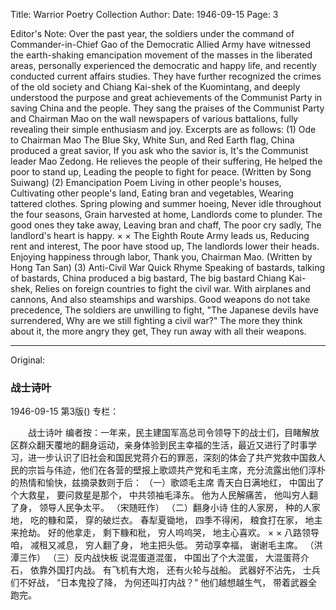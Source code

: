 Title: Warrior Poetry Collection
Author: 
Date: 1946-09-15
Page: 3

Editor's Note: Over the past year, the soldiers under the command of Commander-in-Chief Gao of the Democratic Allied Army have witnessed the earth-shaking emancipation movement of the masses in the liberated areas, personally experienced the democratic and happy life, and recently conducted current affairs studies. They have further recognized the crimes of the old society and Chiang Kai-shek of the Kuomintang, and deeply understood the purpose and great achievements of the Communist Party in saving China and the people. They sang the praises of the Communist Party and Chairman Mao on the wall newspapers of various battalions, fully revealing their simple enthusiasm and joy. Excerpts are as follows:
   (1) Ode to Chairman Mao
    The Blue Sky, White Sun, and Red Earth flag,
    China produced a great savior,
    If you ask who the savior is,
    It's the Communist leader Mao Zedong.
    He relieves the people of their suffering,
    He helped the poor to stand up,
    Leading the people to fight for peace.
     (Written by Song Suiwang)
    (2) Emancipation Poem
    Living in other people's houses,
    Cultivating other people's land,
    Eating bran and vegetables,
    Wearing tattered clothes.
    Spring plowing and summer hoeing,
    Never idle throughout the four seasons,
    Grain harvested at home,
    Landlords come to plunder.
    The good ones they take away,
    Leaving bran and chaff,
    The poor cry sadly,
    The landlord's heart is happy.
    ×        ×
    The Eighth Route Army leads us,
    Reducing rent and interest,
    The poor have stood up,
    The landlords lower their heads.
    Enjoying happiness through labor,
    Thank you, Chairman Mao.
    (Written by Hong Tan San)
    (3) Anti-Civil War Quick Rhyme
    Speaking of bastards, talking of bastards,
    China produced a big bastard,
    The big bastard Chiang Kai-shek,
    Relies on foreign countries to fight the civil war.
    With airplanes and cannons,
    And also steamships and warships.
    Good weapons do not take precedence,
    The soldiers are unwilling to fight,
    "The Japanese devils have surrendered,
    Why are we still fighting a civil war?"
    The more they think about it, the more angry they get,
    They run away with all their weapons.



<hr /> 

Original: 


### 战士诗叶

1946-09-15
第3版()
专栏：

　　战士诗叶
    编者按：一年来，民主建国军高总司令领导下的战士们，目睹解放区群众翻天覆地的翻身运动，亲身体验到民主幸福的生活，最近又进行了时事学习，进一步认识了旧社会和国民党蒋介石的罪恶，深刻的体会了共产党救中国救人民的宗旨与伟迹，他们在各营的壁报上歌颂共产党和毛主席，充分流露出他们淳朴的热情和愉快，兹摘录数则于后：
   （一）歌颂毛主席
    青天白日满地红，
    中国出了个大救星，
    要问救星是那个，
    中共领袖毛泽东。
    他为人民解痛苦，
    他叫穷人翻了身，
    领导人民争太平。
     （宋随旺作）
    （二）翻身小诗
    住的人家房，
    种的人家地，
    吃的糠和菜，
    穿的破烂衣。
    春犁夏锄地，
    四季不得闲，
    粮食打在家，
    地主来抢劫。
    好的他拿走，
    剩下糠和秕，
    穷人呜呜哭，
    地主心喜欢。
    ×        ×
    八路领导咱，
    减租又减息，
    穷人翻了身，
    地主把头低。
    劳动享幸福，
    谢谢毛主席。
    （洪潭三作）
    （三）反内战快板
    说混蛋道混蛋，
    中国出了个大混蛋，
    大混蛋蒋介石，
    依靠外国打内战。
    有飞机有大炮，
    还有火轮与战船。
    武器好不沾先，
    士兵们不好战，
    “日本鬼投了降，
    为何还叫打内战？”
    他们越想越生气，
    带着武器全跑完。

